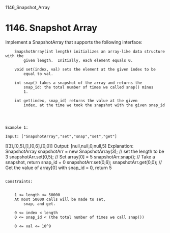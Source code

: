 1146_Snapshot_Array
# 1146. Snapshot Array

Implement a SnapshotArray that supports the following interface:

    
        SnapshotArray(int length) initializes an array-like data structure with the
            given length.  Initially, each element equals 0.
        
        void set(index, val) sets the element at the given index to be
            equal to val.
        
        int snap() takes a snapshot of the array and returns the
            snap_id: the total number of times we called snap() minus
            1.
        
        int get(index, snap_id) returns the value at the given
            index, at the time we took the snapshot with the given snap_id
        
    

     
    Example 1:

    Input: ["SnapshotArray","set","snap","set","get"]
[[3],[0,5],[],[0,6],[0,0]]
Output: [null,null,0,null,5]
Explanation: 
SnapshotArray snapshotArr = new SnapshotArray(3); // set the length to be 3
snapshotArr.set(0,5);  // Set array[0] = 5
snapshotArr.snap();  // Take a snapshot, return snap_id = 0
snapshotArr.set(0,6);
snapshotArr.get(0,0);  // Get the value of array[0] with snap_id = 0, return 5

     
    Constraints:

    
        1 <= length <= 50000
        At most 50000 calls will be made to set,
            snap, and get.
        
        0 <= index < length
        0 <= snap_id < (the total number of times we call snap())
        
        0 <= val <= 10^9